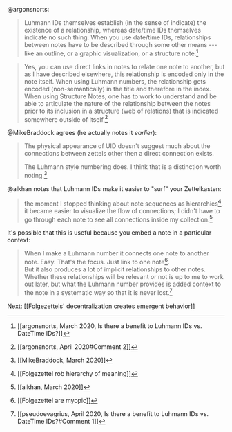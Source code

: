 @argonsnorts: 
> Luhmann IDs themselves establish (in the sense of indicate) the existence of a relationship, whereas date/time IDs themselves indicate no such thing. When you use date/time IDs, relationships between notes have to be described through some other means --- like an outline, or a graphic visualization, or a structure note.[^1]

> Yes, you can use direct links in notes to relate one note to another, but as I have described elsewhere, this relationship is encoded only in the note itself. When using Luhmann numbers, the relationship gets encoded (non-semantically) in the title and therefore in the index. When using Structure Notes, one has to work to understand and be able to articulate the nature of the relationship between the notes prior to its inclusion in a structure (web of relations) that is indicated somewhere outside of itself.[^2]

@MikeBraddock agrees (he actually notes it _earlier_):
> The physical appearance of UID doesn't suggest much about the connections between zettels other then a direct connection exists.
> 
> The Luhmann style numbering does. I think that is a distinction worth noting.[^3]

@alkhan notes that Luhmann IDs make it easier to "surf" your Zettelkasten:
> the moment I stopped thinking about note sequences as hierarchies[^5], it became easier to visualize the flow of connections; I didn't have to go through each note to see all connections inside my collection.[^4]

It's possible that this is useful because you embed a note in a particular context:
> When I make a Luhmann number it connects one note to another note. Easy. That's the focus. Just link to one note[^6].   
> But it also produces a lot of implicit relationships to other notes. Whether these relationships will be relevant or not is up to me to work out later, but what the Luhmann number provides is added context to the note in a systematic way so that it is never lost.[^7]

Next: [[Folgezettels' decentralization creates emergent behavior]]

[^1]: [[argonsnorts, March 2020, Is there a benefit to Luhmann IDs vs. DateTime IDs?]]
[^2]: [[argonsnorts, April 2020#Comment 2]]
[^3]: [[MikeBraddock, March 2020]]
[^4]: [[alkhan, March 2020]]
[^5]: [[Folgezettel rob hierarchy of meaning]]
[^6]: [[Folgezettel are myopic]]
[^7]: [[pseudoevagrius, April 2020, Is there a benefit to Luhmann IDs vs. DateTime IDs?#Comment 1]]